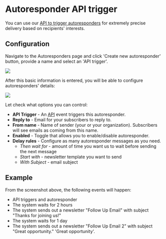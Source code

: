 # Autoresponder API trigger 

You can use our [API to trigger autoresponders](/kb/autoresponders-api) for extremely precise delivery based on recipients' interests.

## Configuration

Navigate to the Autoresponders page and click 'Create new autoresponder' button, provide a name
and select an 'API trigger'.  

![](images/autoresponders/responder_7.png)

After this basic information is entered, you will be able to configure autoresponders' details:

![](images/autoresponders/responder_8.png)

Let check what options you can control:

* **API Trigger** - An [API](/kb/autoresponders-api) event triggers this autoresponder.
* **Reply to** - Email for your subscribers to reply to.
* **From name** - Name of sender (your or your organization). Subscribers will see emails as coming from this name.
* **Enabled** - Toggle that allows you to enable/disable autoresponder.
* **Delay rules** - Configure as many autoresponder messages as you need. 
    * _Then wait for_ - amount of time you want us to wait before sending the next message
    * _Start with_ - newsletter template you want to send
    * _With Subject_ - email subject

## Example

From the screenshot above, the following events will happen: 

* API triggers and autoresponder
* The system waits for 2 hours
* The system sends out a newsletter "Follow Up Email" with subject "Thanks for joining us!"
* The system waits for 1 day 
* The system sends out a newsletter "Follow Up Email 2" with subject "Great opportunity."
 'Great opportunity'. 

